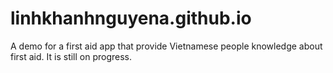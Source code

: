 # linhkhanhnguyena.github.io
A demo for a first aid app that provide Vietnamese people knowledge about first aid. It is still on progress.
